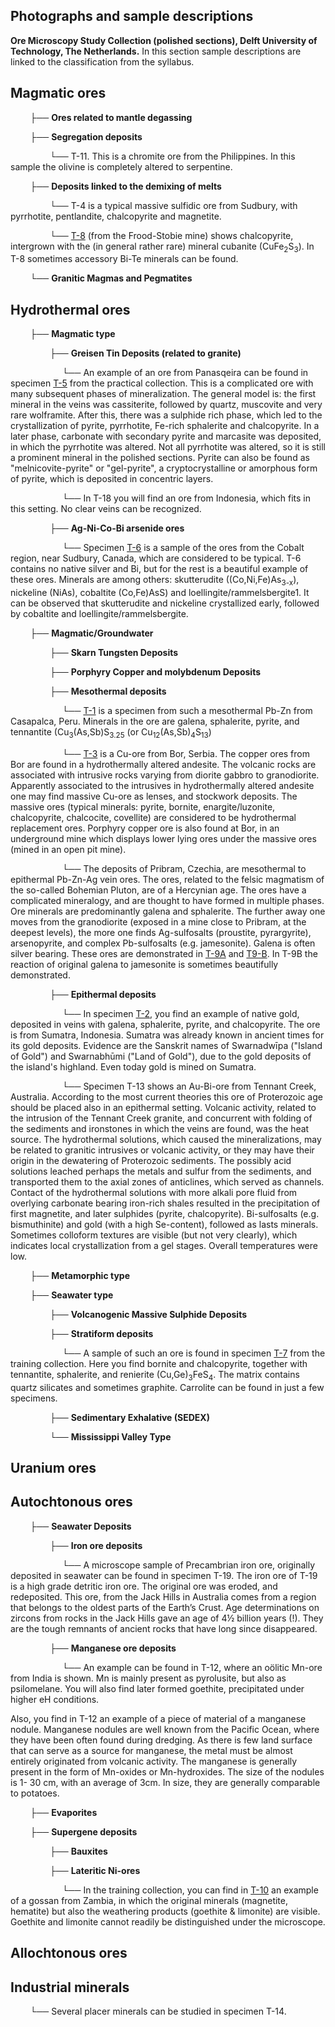 ## Photographs and sample descriptions

**Ore Microscopy Study Collection (polished sections), Delft University of Technology, The Netherlands.**
In this section sample descriptions are linked to the classification from the syllabus.  

## Magmatic ores

$~~~~~~~~$├── **Ores related to mantle degassing**

$~~~~~~~~$├── **Segregation deposits**

$~~~~~~~~~~~~~~~~$└──  T-11. This is a chromite ore from the Philippines. In this sample the olivine is completely altered to serpentine.



$~~~~~~~~$├── **Deposits linked to the demixing of melts**

$~~~~~~~~~~~~~~~~$└──  T-4 is a typical massive sulfidic ore from Sudbury, with pyrrhotite, pentlandite, chalcopyrite and magnetite.

$~~~~~~~~~~~~~~~~$└──  [T-8](https://github.com/DinaKlim/Jack_Voncken/tree/main/Ore_microscopy_samples/T8) (from the Frood-Stobie mine) shows chalcopyrite, intergrown with the (in general rather rare) mineral cubanite (CuFe<sub>2</sub>S<sub>3</sub>). In T-8 sometimes accessory Bi-Te minerals can be found.

$~~~~~~~~$└── **Granitic Magmas and Pegmatites**

## Hydrothermal ores

$~~~~~~~~$├── **Magmatic type** 

$~~~~~~~~~~~~~~~~$├── **Greisen Tin Deposits (related to granite)**

$~~~~~~~~~~~~~~~~~~~~~$└── An example of an ore from Panasqeira can be found in specimen [T-5](https://github.com/DinaKlim/Jack_Voncken/blob/main/Ore_microscopy_samples/T5/readme.md) from the practical collection. This is a complicated ore with many subsequent phases of mineralization. The general model is: the first mineral in the veins was cassiterite, followed by quartz, muscovite and very rare wolframite. After this, there was a sulphide rich phase, which led to the crystallization of pyrite, pyrrhotite, Fe-rich sphalerite and chalcopyrite. In a later phase, carbonate with secondary pyrite and marcasite was deposited, in which the pyrrhotite was altered. Not all pyrrhotite was altered, so it is still a prominent mineral in the polished sections. Pyrite can also be found
as "melnicovite-pyrite" or "gel-pyrite", a cryptocrystalline or amorphous form of pyrite, which is deposited in concentric layers.

$~~~~~~~~~~~~~~~~~~~~~$└── In T-18 you will find an ore from Indonesia, which fits in this
setting. No clear veins can be recognized.

$~~~~~~~~~~~~~~~~$├── **Ag-Ni-Co-Bi arsenide ores**

$~~~~~~~~~~~~~~~~~~~~~$└── Specimen [T-6](https://github.com/DinaKlim/Jack_Voncken/blob/main/Ore_microscopy_samples/T6/readme.md) is a sample of the ores from the Cobalt region, near Sudbury, Canada, which are considered to be typical. T-6 contains no native silver and Bi, but for the rest is a beautiful example of these ores. Minerals are among others: skutterudite
((Co,Ni,Fe)As<sub>3-x</sub>), nickeline (NiAs), cobaltite (Co,Fe)AsS) and loellingite/rammelsbergite1. It can be observed that skutterudite and nickeline crystallized early, followed by cobaltite and loellingite/rammelsbergite.

$~~~~~~~~$├── **Magmatic/Groundwater**

$~~~~~~~~~~~~~~~~$├── **Skarn Tungsten Deposits**

$~~~~~~~~~~~~~~~~$├── **Porphyry Copper and molybdenum Deposits**

$~~~~~~~~~~~~~~~~$├── **Mesothermal deposits**

$~~~~~~~~~~~~~~~~~~~~~$└── [T-1](https://github.com/DinaKlim/Jack_Voncken/blob/main/Ore_microscopy_samples/T1/readme.md) is a specimen from such a mesothermal Pb-Zn from Casapalca, Peru. Minerals in the ore are galena, sphalerite, pyrite, and tennantite (Cu<sub>3</sub>(As,Sb)S<sub>3.25</sub> (or Cu<sub>12</sub>(As,Sb)<sub>4</sub>S<sub>13</sub>)

$~~~~~~~~~~~~~~~~~~~~~$└── [T-3](https://github.com/DinaKlim/Jack_Voncken/blob/main/Ore_microscopy_samples/T3/readme.md) is a Cu-ore from Bor, Serbia. The copper ores from Bor are found in a hydrothermally altered andesite. The volcanic rocks are associated with intrusive rocks varying from diorite gabbro to granodiorite. Apparently associated to the intrusives in hydrothermally altered andesite one may find massive Cu-ore as lenses, and stockwork deposits. The massive ores (typical minerals: pyrite, bornite, enargite/luzonite, chalcopyrite, chalcocite, covellite) are considered to be hydrothermal replacement ores. Porphyry copper ore is also found at Bor, in an underground mine which displays lower lying ores under the massive ores (mined
in an open pit mine).

$~~~~~~~~~~~~~~~~~~~~~$└── The deposits of Pribram, Czechia, are mesothermal to epithermal Pb-Zn-Ag vein ores. The ores, related to the felsic magmatism of the so-called Bohemian Pluton, are of a Hercynian age. The ores have a complicated mineralogy, and are thought to have formed in multiple phases. Ore minerals are predominantly galena and sphalerite. The further away one moves from the granodiorite (exposed in a mine close to Pribram, at the deepest levels), the more one finds Ag-sulfosalts (proustite, pyrargyrite), arsenopyrite, and complex Pb-sulfosalts (e.g. jamesonite). Galena is often silver bearing. These ores are demonstrated in [T-9A](https://github.com/DinaKlim/Jack_Voncken/tree/main/Ore_microscopy_samples/T9a) and [T9-B](https://github.com/DinaKlim/Jack_Voncken/blob/main/Ore_microscopy_samples/T9b/readme.md). In T-9B the reaction of original galena to jamesonite is sometimes beautifully demonstrated.

$~~~~~~~~~~~~~~~~$├── **Epithermal deposits**

$~~~~~~~~~~~~~~~~~~~~~$└── In specimen [T-2](https://github.com/DinaKlim/Jack_Voncken/blob/main/Ore_microscopy_samples/T2/readme.md), you find an example of native gold, deposited in veins with galena, sphalerite, pyrite, and chalcopyrite. The ore is from Sumatra, Indonesia. Sumatra was already known in ancient times for its gold deposits. Evidence are the Sanskrit names of Swarnadwīpa ("Island of Gold") and Swarnabhūmi ("Land of Gold"), due to the gold deposits of the island's highland. Even today gold is mined on Sumatra.

$~~~~~~~~~~~~~~~~~~~~~$└── Specimen T-13 shows an Au-Bi-ore from Tennant Creek, Australia. According to the most current theories this ore of Proterozoic age should be placed also in an epithermal setting. Volcanic activity, related to the intrusion of the Tennant Creek granite, and concurrent with folding of the sediments and ironstones in which the veins are
found, was the heat source. The hydrothermal solutions, which caused the mineralizations, may be related to granitic intrusives or volcanic activity, or they may have their origin in the dewatering of Proterozoic sediments. The possibly acid solutions leached perhaps the metals and sulfur from the sediments, and transported them to the axial zones of anticlines, which served as channels. Contact of the hydrothermal solutions with more alkali pore fluid from overlying carbonate bearing iron-rich shales resulted in the precipitation of first magnetite, and later sulphides (pyrite, chalcopyrite). Bi-sulfosalts (e.g. bismuthinite) and gold (with a high Se-content), followed as lasts minerals. Sometimes colloform textures are visible (but not very clearly), which indicates local crystallization from a gel stages. Overall temperatures were low.

$~~~~~~~~$├── **Metamorphic type**

$~~~~~~~~$├── **Seawater type**

$~~~~~~~~~~~~~~~~$├── **Volcanogenic Massive Sulphide Deposits**

$~~~~~~~~~~~~~~~~$├── **Stratiform deposits**

$~~~~~~~~~~~~~~~~~~~~~$└── A sample of such an ore is found in specimen [T-7](https://github.com/DinaKlim/Jack_Voncken/tree/main/Ore_microscopy_samples/T7) from the training collection. Here you find bornite and chalcopyrite, together with tennantite, sphalerite, and renierite (Cu,Ge)<sub>3</sub>FeS<sub>4</sub>. The matrix contains quartz silicates and sometimes graphite. Carrolite can be found in just a few specimens.

$~~~~~~~~~~~~~~~~$├── **Sedimentary Exhalative (SEDEX)**

$~~~~~~~~~~~~~~~~$└── **Mississippi Valley Type**

## Uranium ores

## Autochtonous ores

$~~~~~~~~$├── **Seawater Deposits**

$~~~~~~~~~~~~~~~~$├── **Iron ore deposits**

$~~~~~~~~~~~~~~~~~~~~~$└── A microscope sample of Precambrian iron ore, originally deposited in seawater can be found in specimen T-19. The iron ore of T-19 is a high grade detritic iron ore. The original ore was eroded, and redeposited. This ore, from the Jack Hills in Australia comes from a region that belongs to the oldest parts of the Earth’s Crust. Age determinations on zircons from rocks in the Jack Hills gave an age of 4½ billion years (!). They are the tough remnants of ancient rocks that have long since disappeared.

$~~~~~~~~~~~~~~~~$├── **Manganese ore deposits**

$~~~~~~~~~~~~~~~~~~~~~$└── An example can be found in T-12, where an oölitic Mn-ore from India is shown. Mn is mainly present as pyrolusite, but also as psilomelane. You will also find later formed goethite, precipitated under higher eH conditions.

Also, you find in T-12 an example of a piece of material of a manganese nodule. Manganese nodules are well known from the Pacific Ocean, where they have been often found during dredging. As there is few land surface that can serve as a source for manganese, the metal must be almost entirely originated from volcanic activity. The manganese is generally present in the form of Mn-oxides or Mn-hydroxides. The size of the nodules is 1- 30 cm, with an average of 3cm. In size, they are generally comparable to potatoes.

$~~~~~~~~$├── **Evaporites**

$~~~~~~~~$├── **Supergene deposits**

$~~~~~~~~~~~~~~~~$├── **Bauxites**

$~~~~~~~~~~~~~~~~$├── **Lateritic Ni-ores**

$~~~~~~~~~~~~~~~~~~~~~$└── In the training collection, you can find in [T-10](https://github.com/DinaKlim/Jack_Voncken/blob/main/Ore_microscopy_samples/T10/readme.md) an example of a gossan from Zambia, in which the original minerals (magnetite, hematite) but also the weathering products (goethite & limonite) are visible. Goethite and limonite cannot readily be distinguished under the microscope.

## Allochtonous ores

## Industrial minerals
$~~~~~~~~$└── Several placer minerals can be studied in specimen T-14.
